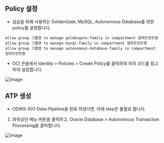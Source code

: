 ## Policy 설정
- 실습을 위해 사용하는 GoldenGate, MySQL, Autonomous Database를 위한 policy를 설정합니다.

```
allow group 그룹명 to manage goldengate-family in compartment 컴파트먼트명
allow group 그룹명 to manage mysql-family in compartment 컴파트먼트명
allow group 그룹명 to manage autonomous-database-family in compartment 컴파트먼트명
```

- OCI 콘솔에서 Identity > Policies > Create Policy를 클릭하여 위의 코드를 참고하여 설정합니다.
  
![image](https://github.com/oraclekr-data-platform/ODWS-S02-Data-Replication/assets/150218254/62e24810-b7ab-4bc2-a4e3-3245680a29a7)



## ATP 생성 
- ODWS-S01-Data-Pipeline을 완료 하셨다면, 아래 step은 불필요 합니다.

1. 좌측상단 메뉴 버튼을 클릭하고, Oracle Database > Autonomous Transaction Processing을 클릭합니다.

![image](https://github.com/oraclekr-data-platform/ODWS-S02-Data-Replication/assets/150218254/e38a3aa6-6ebf-4e70-b7e1-f8357d746ae9)

